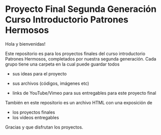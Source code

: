 # Proyecto Final Segunda Generación Curso Introductorio Patrones Hermosos

Hola y bienvenidas!

Este repositorio es para los proyectos finales del curso introductorio Patrones Hermosos, completados por nuestra segunda generación. Cada grupo tiene una carpeta en la cual puede guardar todos

- sus ideas para el proyecto

- sus archivos (códigos, imágenes etc)

- links de YouTube/Vimeo para sus entregables para este proyecto final

También en este repositorio es un archivo HTML con una exposición de

- los proyectos finales
- los vídeos entregables

Gracias y que disfrutan los proyectos.
